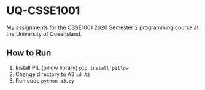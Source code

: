 # UQ-CSSE1001
 My assignments for the CSSE1001 2020 Semester 2 programming course at the University of Queensland.

## How to Run
1. Install PIL (pillow library) <code>pip install pillow</code>
2. Change directory to A3 <code>cd A3</code>
3. Run code <code>python a3.py</code>
